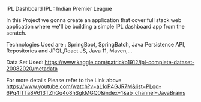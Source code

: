 IPL Dashboard
IPL : Indian Premier League

In this Project  we gonna create an application that cover full stack web application where we'll be building a simple IPL dashboard app from the scratch. 

Technologies Used are :
SpringBoot, SpringBatch, Java Persistence API, Repositories and JPQL,React JS, Java 11, Maven,...

Data Set Used:
https://www.kaggle.com/patrickb1912/ipl-complete-dataset-20082020/metadata

For more details Please refer to the Link above 
https://www.youtube.com/watch?v=aL1oP4GJR7M&list=PLqq-6Pq4lTTa8V613TZhGq4o8hSgkMGQ0&index=1&ab_channel=JavaBrains
